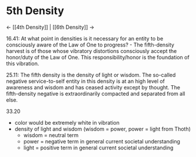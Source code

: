 # 5th Density
<- [[4th Density]] | [[6th Density]] ->

16.41: At what point in densities is it necessary for an entity to be consciously aware of the Law of One to progress? - The fifth-density harvest is of those whose vibratory distortions consciously accept the honor/duty of the Law of One. This responsibility/honor is the foundation of this vibration.

25.11: The fifth density is the density of light or wisdom. The so-called negative service-to-self entity in this density is at an high level of awareness and wisdom and has ceased activity except by thought. The fifth-density negative is extraordinarily compacted and separated from all else.

33.20
- color would be extremely white in vibration
- density of light and wisdom (wisdom = power, power = light from Thoth)
	- wisdom = neutral term
	- power = negative term in general current societal understanding
	- light = positive term in general current societal understanding